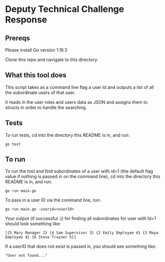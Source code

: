 # Deputy Technical Challenge Response

## Prereqs

Please install Go version 1.16.3

Clone this repo and navigate to this directory.

## What this tool does

This script takes as a command line flag a user Id and outputs a list of all the subordinate users of that user. 

It reads in the user roles and users data as JSON and assigns them to structs in order to handle the searching. 

## Tests

To run tests, cd into the directory this README is in, and run:

    go test

## To run

To run the tool and find subordinates of a user with id=1 (the default flag value if nothing is passed in on the command line), cd into the directory this README is in, and run:

    go run main.go 

To pass in a user ID via the command line, run:

    go run main.go -userid=<userId>

Your output (if successful :)) for finding all subordinates for user with Id=1 should look something like:

    [{5 Mary Manager 2} {4 Sam Supervisor 3} {2 Emily Employee 4} {3 Maya Employee 4} {6 Steve Trainer 5}]

If a userID that does not exist is passed in, you should see something like:

    "User not found..."

